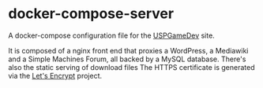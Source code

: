 # docker-compose-server

A docker-compose configuration file for the [USPGameDev](http://uspgamedev.org) site.

It is composed of a nginx front end that proxies a WordPress, a Mediawiki and a Simple Machines Forum, all backed by a MySQL database.
There's also the static serving of download files
The HTTPS certificate is generated via the [Let's Encrypt](https://letsencrypt.org/) project.
